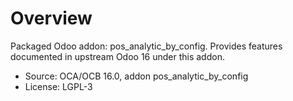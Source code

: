 # Overview

Packaged Odoo addon: pos_analytic_by_config. Provides features documented in upstream Odoo 16 under this addon.

- Source: OCA/OCB 16.0, addon pos_analytic_by_config
- License: LGPL-3
